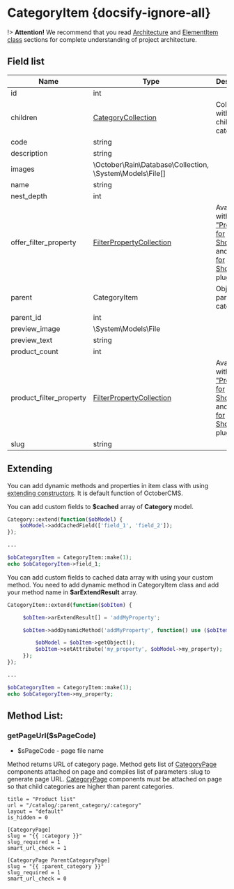 # CategoryItem {docsify-ignore-all}

!> **Attention!**  We recommend that you read [Architecture](home.md#architecture) and [ElementItem class](item-class/item-class.md) sections for complete understanding of  project architecture.

## Field list

|  Name | Type | Description |
|-------|------|--------|
|id|int|
|children|[CategoryCollection](category/collection/collection.md)|Collection with **active** children category|
|code|string|
|description|string|
|images|\October\Rain\Database\Collection, \System\Models\File[]|
|name|string|
|nest_depth|int|
|offer_filter_property|[FilterPropertyCollection](modules/property/collection/collection.md#filterpropertycollection)|Available with ["Properties for Shopaholic"](plugins/home.md#properties-for-shopaholic) and ["Filter for Shopaholic"](plugins/home.md#filter-for-shopaholic) plugins|
|parent|CategoryItem|Object of parent category|
|parent_id|int|
|preview_image|\System\Models\File|
|preview_text|string|
|product_count|int|
|product_filter_property|[FilterPropertyCollection](modules/property/collection/collection.md#filterpropertycollection)|Available with ["Properties for Shopaholic"](plugins/home.md#properties-for-shopaholic) and ["Filter for Shopaholic"](plugins/home.md#filter-for-shopaholic) plugins|
|slug|string|

## Extending

You can add dynamic methods and properties in item class with using [extending constructors](http://octobercms.com/docs/services/behaviors#constructor-extension).
It is default function of OctoberCMS.

You can add custom fields to **$cached** array of **Category** model.
```php
Category::extend(function($obModel) {
    $obModel->addCachedField(['field_1', 'field_2']);
});

...

$obCategoryItem = CategoryItem::make(1);
echo $obCategoryItem->field_1;
```

You can add custom fields to cached data array with using your custom method.
You need to add dynamic method in CategoryItem class and add your method name in **$arExtendResult** array.
```php
CategoryItem::extend(function($obItem) {

     $obItem->arExtendResult[] = 'addMyProperty';

     $obItem->addDynamicMethod('addMyProperty', function() use ($obItem) {

         $obModel = $obItem->getObject();
         $obItem->setAttribute('my_property', $obModel->my_property);
     });
});

...

$obCategoryItem = CategoryItem::make(1);
echo $obCategoryItem->my_property;
```

## Method List:

### getPageUrl($sPageCode)
  * $sPageCode - page file name

Method returns URL of category page.
Method gets list of [CategoryPage](category/component/category-page/category-page.md) components attached on page and compiles list of parameters :slug to generate page URL.
[CategoryPage](category/component/category-page/category-page.md) components must be attached on page so that child categories are higher than parent categories.

```twig
title = "Product list"
url = "/catalog/:parent_category/:category"
layout = "default"
is_hidden = 0

[CategoryPage]
slug = "{{ :category }}"
slug_required = 1
smart_url_check = 1

[CategoryPage ParentCategoryPage]
slug = "{{ :parent_category }}"
slug_required = 1
smart_url_check = 0
```













